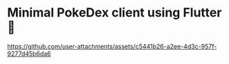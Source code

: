 # Minimal PokeDex client using Flutter 💙

https://github.com/user-attachments/assets/c5441b26-a2ee-4d3c-957f-9277d45b6da6
